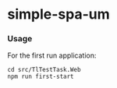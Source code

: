 # simple-spa-um

### Usage

For the first run application:
```
cd src/TlTestTask.Web
npm run first-start
```
